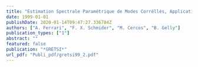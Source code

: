 ```yaml
---
title: "Estimation Spectrale Paramétrique de Modes Corréllés, Application à l'Héliosismologie"
date: 1999-01-01
publishDate: 2020-01-14T09:47:27.336784Z
authors: ["A. Ferrari", "F. X. Schmider", "M. Cercos", "B. Gelly"]
publication_types: ["1"]
abstract: ""
featured: false
publication: "*GRETSI*"
url_pdf: "Publi_pdf/gretsi99_2.pdf"
---
```



